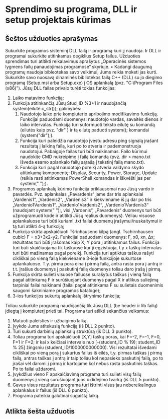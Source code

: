 # Sprendimo su programa, DLL ir setup projektais kūrimas
## Šeštos užduoties aprašymas
Sukurkite programos sisteminį DLL failą ir programą kuri jį naudoja. Ir DLL ir programai sukurkite atitinkamus degiklius Setup failus. Užduoties sprendimas turi atitikti  reikalavimus aprašytus „Operacinės sistemos lygmens failų panaudojimas programose“ skyriuje.
•	Kadangi daugumą programų naudoja bibleotekas savo veikimui, Jums reikia moketi jas kurti. Sukurkite savo nuosavą dinaminės bibliotekos failą C++  (DLL) su jo diegimo programą (Setup.msi arba Setup.exe) į OS aplankalą (pvz. "C:\Program Files (x86)"). Jūsų DLL failas privalo turėti tokias funkcijas:
1.	Laiko matavimo funkciją;
2.	Funkcija atitinkančią Jūsų Stud_ID %3+1 ir naudojančią system(eilutė.c_str()); galimybės:
      1.	Naudotojo laiko prie kompiuterio apribojimo modifikavimo funkciją. Funkcijai paduodami duomenys: naudotojo vardas, savaitės dienos ir laiko intervalas. Funkciją turi suformuoti teksto eilutę su komandą (eilutės kaip pvz. "dir" ) ir tą eilutę paduoti system(); komandai (system("dir");).
      2.	Funkcija kuri paleidžia naudotojo įvestu adresu ping signalą įrašant rezultatą į laikiną failą, kuri po to atveria ir pademonstruoja naudotojui. Pabaigoje failas turi būti naikinamas. Failo kūrimui naudokite CMD nukreipimo į failą komandą (pvz. dir > mano.txt išveda esamo aplankalo failų sąrašą į tekstinį failą mano.txt).
      3.	Funkcija kuri pagal naudotojo poreikį atveria valdymo skydo atitinkamą komponentę: Display, Security, Power, Storage, Update (reikia rasti atitinkamas PowerShell komandas ir iškvėšti jas per system(" ");).
3.	Programos aplankalų kūrimo funkcija priklausomai nuo Jūsų vardo ir pavardės. Pvz. aplankalas „Pavardenis“ jame dar tris aplankalai „Vardenis1“, „Vardenis2“, „Vardenis3“ ir kiekviename iš jų dar po tris „Vardenio1Vardenis1“, „Vardenio1Vardenis2“, „Vardenio1Vardenis3“ (naudojant system(" ");, visi „Vardenis“, „Pavardenis“ duomenys turi būti užprogramuoti kode ir atitikti Jūsų realius duomenys). Vėliau visuose aplankaluose turi būti kuriami .txt failai duomenų įrašymui/nuskaitymui ir tą turi atlikti 4-ą funkciją;
4.	Funkcija skirta apskaičiuoti Tšrinhauseno kilpą (angl. Tschirnhausen cubic) F = x3+3x2-y2. Funkcijai paduodami duomenys: F, x0, xn, Δx; rezultatas turi būti įrašomas kaip X, Y pora į atitinkamus failus. Funkcija turi būti skaičiuojama tik taškuose kur ji egzistuoja, t.y x taškų intervalas turi būti mažinamas pagal poreikį. Funkcija turi aptiktus taškus rašyti cikliškai po vieną failą kiekviename 3-ioje funkcijoje sukurtose aplankaluose. T.y. pirma pora eina į pirmą failą, antra rasta pora į antrą ir t.t. Įrašius duomenys į paskutinį failą duomenys toliau daro įrašą į pirmą.
5.	Funkcija skirta sulieti visuose failuose surašytus taškus į vieną failą pagal atitinkamą F ir surūšiuojant duomenys pagal X ir atlikus suliejimą tarpiniai failai naikinami (failai pagal atitinkama F su sulietais duomenimis saugomi šakniniame programos kataloge);
6.	3-ios funkcijos sukurtų aplankalų ištrynimo funkcija;

Toliau sukurkite programą naudojančią tik Jūsų DLL (be header ir lib failų) įdiegtą į kompiuterį  prieš tai. Programa turi atlikti sekančius veiksmus:
1. Matuoti paleisties ir užbaigimo laiką.
2. Įvykdo Jums atitekusią funkciją (iš DLL 2 punkto).
3. Turi sukurti darbinių aplankalų struktūrą (iš DLL 3 punkto).
4. Toliau programa turi apskaičiuoti [X,Y] taškų poras, kai F=-2, F=-1, F=0, F=1 ir F=2; ir kai x keičiasi intervale nuo [-(student_ID % 19); student_ID % 25] žingsniu (student_ID/1000000000000). Visi rezultatai išvedami cikliškai po vieną porą į sukurtus failus iš eilės, t.y. pirmas taškas į pirmą failą, antras taškas į antrą ir taip toliau kol nepasieks paskutinį failą, po to įrašai vėl daromi į pirmą ir kartojame kol nebus rasta paskutinis taškas. Po to failai uždaromi.
5. Įvykdžius vieno F apskaičiavimą programa turi sulieti visų failų duomenys į vieną surūšiuojant juos x didėjimo tvarką (iš DLL 5 punkto).
6. Gavus visus rezultatus programa turi ištrinti visus jau nebereikalingus aplankalus ir failus (iš DLL 6 punkto).
7. Programa pateikia galutinai sugaištą laiką.

## Atlikta šešta užduotis
